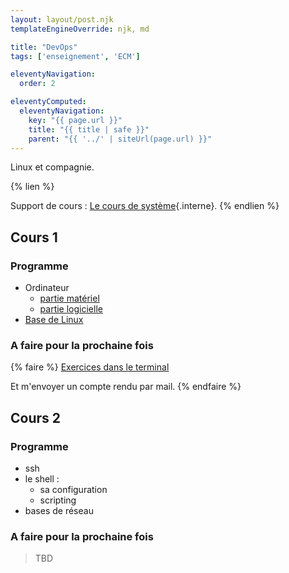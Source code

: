 ```yaml
---
layout: layout/post.njk 
templateEngineOverride: njk, md

title: "DevOps"
tags: ['enseignement', 'ECM']

eleventyNavigation:
  order: 2

eleventyComputed:
  eleventyNavigation:
    key: "{{ page.url }}"
    title: "{{ title | safe }}"
    parent: "{{ '../' | siteUrl(page.url) }}"
---
```


Linux et compagnie.

{% lien %}

Support de cours : [Le cours de système](/cours/système){.interne}.
{% endlien %}

## Cours 1

### Programme

- Ordinateur
  - [partie matériel](/cours/système/architecture-ordinateur/)
  - [partie logicielle](/cours/système/système-exploitation/)
- [Base de Linux](/cours/système/linux/bases-linux/)

### A faire pour la prochaine fois

{% faire %}
[Exercices dans le terminal](/cours/système/linux/bases-linux/exercices/)

Et m'envoyer un compte rendu par mail.
{% endfaire %}

## Cours 2

### Programme

- ssh
- le shell :
  - sa configuration
  - scripting
- bases de réseau

### A faire pour la prochaine fois

> TBD